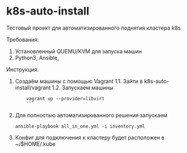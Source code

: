 # k8s-auto-install
Тестовый проект для автоматизированного поднятия кластера k8s

Требования:
1. Установленный QUEMU/KVM для запуска машин
2. Python3, Ansible, 

Инструкция:
1. Создаём машины с помощью Vagrant
   1.1. Зайти в k8s-auto-install/vagrant
   1.2. Запускаем машины
   	```shell
    	vagrant up --provider=libvirt
    	```
3. Для полностью автоматизированного решения запускаем
   
   ```shell
   ansible-playbook all_in_one.yml -i inventory.yml 
   ```
4. Конфиг для подключения к кластеру будет расположен в ~/$HOME/.kube
